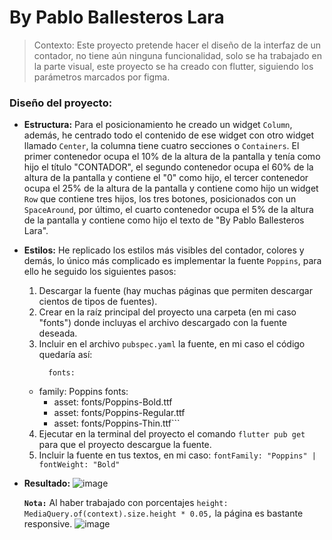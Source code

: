 # By Pablo Ballesteros Lara

> Contexto: Este proyecto pretende hacer el diseño de la interfaz de un contador, no tiene aún ninguna funcionalidad, solo se ha trabajado en la parte visual, este proyecto se ha creado con flutter, siguiendo los parámetros marcados por figma.

### Diseño del proyecto:
- __**Estructura:**__ Para el posicionamiento he creado un widget `Column`, además, he centrado todo el contenido de ese widget con otro widget llamado `Center`, la columna tiene cuatro secciones o `Containers`. El primer contenedor ocupa el 10% de la altura de la pantalla  y tenía como hijo el título "CONTADOR", el segundo contenedor ocupa el 60% de la altura de la pantalla y contiene el "0" como hijo, el tercer contenedor ocupa el 25% de la altura de la pantalla y contiene como hijo un widget `Row` que contiene tres hijos, los tres botones, posicionados con un `SpaceAround`, por último, el cuarto contenedor ocupa el 5% de la altura de la pantalla y contiene como hijo el texto de "By Pablo Ballesteros Lara".

- __**Estilos:**__ He replicado los estilos más visibles del contador, colores y demás, lo único más complicado es implementar la fuente `Poppins`, para ello he seguido los siguientes pasos:
    1. Descargar la fuente (hay muchas páginas que permiten descargar cientos de tipos de fuentes).
    2. Crear en la raíz principal del proyecto una carpeta (en mi caso "fonts") donde incluyas el archivo descargado con la fuente deseada.
    3. Incluir en el archivo `pubspec.yaml` la fuente, en mi caso el código quedaría así:
       ```
         fonts:
    - family: Poppins
      fonts:
        - asset: fonts/Poppins-Bold.ttf
        - asset: fonts/Poppins-Regular.ttf
        - asset: fonts/Poppins-Thin.ttf```
    4. Ejecutar en la terminal del proyecto el comando `flutter pub get` para que el proyecto descargue la fuente.
    5. Incluir la fuente en tus textos, en mi caso: `fontFamily: "Poppins" | fontWeight: "Bold"`

- __**Resultado:**__
  ![image](https://github.com/BallesterosDEV/BallesterosLaraA02/assets/118269269/fd3a6e1f-4c38-4add-a0f9-feeb8ed9aa31)

  __`Nota:`__ Al haber trabajado con porcentajes `height: MediaQuery.of(context).size.height * 0.05,` la página es bastante responsive.
  ![image](https://github.com/BallesterosDEV/BallesterosLaraA02/assets/118269269/a7e7dbba-b8ec-4995-9054-dd14f222082f)

